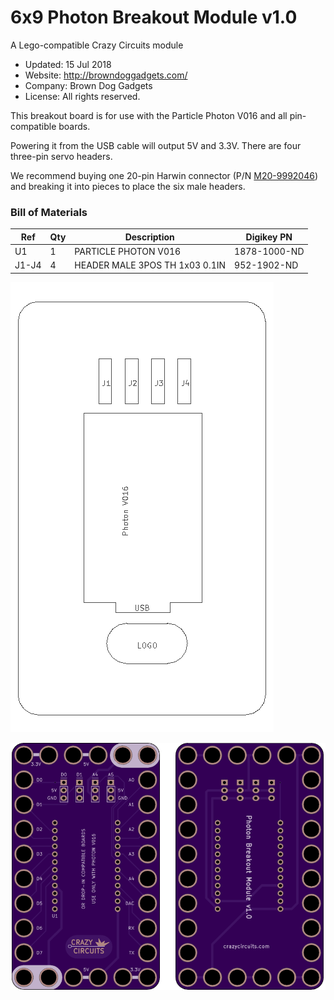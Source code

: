 <!--- start title --->
# 6x9 Photon Breakout Module v1.0
A Lego-compatible Crazy Circuits module

- Updated: 15 Jul 2018
- Website: http://browndoggadgets.com/
- Company: Brown Dog Gadgets
- License: All rights reserved.
<!--- end title --->

This breakout board is for use with the Particle Photon V016 and all pin-compatible boards. 

Powering it from the USB cable will output 5V and 3.3V. There are four three-pin servo headers.   

We recommend buying one 20-pin Harwin connector (P/N [M20-9992046](https://www.digikey.com/products/en?keywords=M20-9992046)) and breaking it into pieces to place the six male headers.

<!--- bom start --->
### Bill of Materials

|Ref|Qty|Description|Digikey PN|
|---|---|-----------|------|
|U1|1|PARTICLE PHOTON V016|1878-1000-ND|
|J1-J4|4|HEADER MALE 3POS TH 1x03 0.1IN|952-1902-ND|

<!--- bom end --->
![Assembly Diagram](assembly.png)

![Gerber Preview](preview.png)


